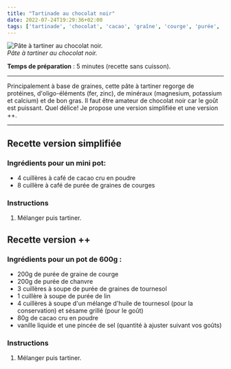 ```yaml
---
title: "Tartinade au chocolat noir"
date: 2022-07-24T19:29:36+02:00
tags: ['tartinade', 'chocolat', 'cacao', 'graîne', 'courge', 'purée', 'chanvre', 'tournesol', 'lin', 'sésame', 'vanille', 'pâte']
---
```


![Pâte à tartiner au chocolat noir.](/pictures/pate_a_tartiner.jpg)<br>
*Pâte à tartiner au chocolat noir.*

**Temps de préparation** : 5 minutes (recette sans cuisson).

---

Principalement à base de graines, cette pâte à tartiner regorge de protéines, d'oligo-éléments (fer, zinc), de minéraux (magnesium, potassium et calcium) et de bon gras. Il faut être amateur de chocolat noir car le goût est puissant. Quel délice! Je propose une version simplifiée et une version ++.

---

## Recette version simplifiée

### Ingrédients pour un mini pot:

- 4 cuillères à café de cacao cru en poudre
- 8 cuillère à café de purée de graines de courges

### Instructions

1. Mélanger puis tartiner.

## Recette version ++

### Ingrédients pour un pot de 600g :

- 200g de purée de graine de courge
- 200g de purée de chanvre
- 3 cuillères à soupe de purée de graines de tournesol
- 1 cuillère à soupe de purée de lin
- 4 cuillères à soupe d'un mélange d'huile de tournesol (pour la conservation) et sésame grillé (pour le goût)
- 80g de cacao cru en poudre
- vanille liquide et une pincée de sel (quantité à ajuster suivant vos goûts)

### Instructions

1. Mélanger puis tartiner.
